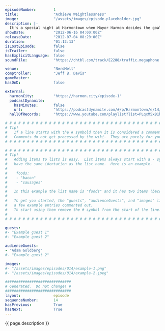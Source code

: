 ```yaml
---
episodeNumber:        1
title:                "Achieve Weightlessness"
image:                "/assets/images/episode-placeholder.jpg"
description: |-
  It's a special night at Harmontown when Mayor Harmon decides the goal is to "achieve weightlessness" and establish Harmontown's real purpose. One hour, thirty tangents, two emails from Harmon's big brother and that goal remains unachieved, but a legendary theme park death does finally get its own theme song.
showDate:             "2012-06-16 04:00:00Z"
releaseDate:          "2012-07-04 08:20:00Z"
duration:             "01:12:13"
isLostEpisode:        false
isTrailer:            false
hasExplicitLanguage:  false
soundFile:            "https://chtbl.com/track/E2288/traffic.megaphone.fm/STA6968392779.mp3?updated=1554335997"

venue:                "NerdMelt"
comptroller:          "Jeff B. Davis"
gameMaster:           
hasDnD:               false

external:
  harmonCity:         "https://harmon.city/episode-1"
  podcastDynamite:
    hasMinutes:       false
    url:              "https://podcastdynamite.com/#/p/Harmontown/e/14/1"
  hallOfRecords:      "https://www.youtube.com/playlist?list=PLqxM5x81hNOZSS-OZejKrzkRlpjHbfrfE"

# # # # # # # # # # # # # # # # # # # # # # # # # # # # # # # # # # # # # # # # # # # # #
# Tip!
#   If a line starts with the # symbold then it is considered a comment.
#   Comments do not get processed by the wiki.  They are purely for your information.
# # # # # # # # # # # # # # # # # # # # # # # # # # # # # # # # # # # # # # # # # # # # #

# # # # # # # # # # # # # # # # # # # # # # # # # # # # # # # # # # # # # # # # # # # # #
# Tip!
#   Adding items to lists is easy.  List items always start with a - symbol and have
#   have the same identation as the list name.  Here is an example.
#
#    foods:
#    - "bacon"
#    - "sausages"
#
#   In this example the list name is "foods" and it has two items (bacon, and sausages).
#
#   To get you started, the "guests", "audienceGuests", and "images" lists below have
#   a few example entries commented out.
#   To start using them remove the # symbol from the start of the line.
#
# # # # # # # # # # # # # # # # # # # # # # # # # # # # # # # # # # # # # # # # # # # # #

guests:
#- "Example guest 1"
#- "Example guest 2"

audienceGuests:
- "Adam Goldberg"
#- "Example guest 2"

images:
#- "/assets/images/episodes/014/example-1.png"
#- "/assets/images/episodes/014/example-2.jpeg"

##############################
# Generated.  Do not change! #
##############################
layout:               episode
sequenceNumber:       14
hasPrevious:          True
hasNext:              True
---
```


<!-- The episode description will be rendered here -->
{{ page.description }}

<!-- Add your content BELOW here -->
<!-- vvvvvvvvvvvvvvvvvvvvvvvvvvv -->




<!-- ^^^^^^^^^^^^^^^^^^^^^^^^^^^ -->
<!-- Add your content ABOVE here -->

<!-- The episode gallery will be rendered here -->